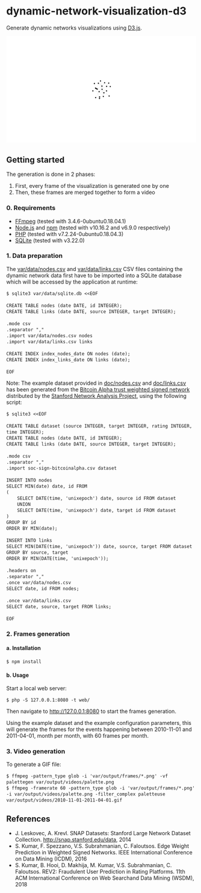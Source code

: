 # dynamic-network-visualization-d3

Generate dynamic networks visualizations using [D3.js](https://d3js.org).

![doc/2010-11-01-2011-04-01.gif](doc/2010-11-01-2011-04-01.gif)

## Getting started

The generation is done in 2 phases:

1. First, every frame of the visualization is generated one by one
2. Then, these frames are merged together to form a video

### 0. Requirements

* [FFmpeg](https://www.ffmpeg.org) (tested with 3.4.6-0ubuntu0.18.04.1)
* [Node.js](https://nodejs.org) and [npm](https://www.npmjs.com) (tested with v10.16.2 and v6.9.0 respectively)
* [PHP](https://www.php.net) (tested with v7.2.24-0ubuntu0.18.04.3)
* [SQLite](https://www.sqlite.org/index.html) (tested with v3.22.0)

### 1. Data preparation

The [var/data/nodes.csv](var/data/nodes.csv) and [var/data/links.csv](var/data/links.csv) CSV files containing the dynamic network data first have to be imported into a SQLite database which will be accessed by the application at runtime:

```
$ sqlite3 var/data/sqlite.db <<EOF

CREATE TABLE nodes (date DATE, id INTEGER);
CREATE TABLE links (date DATE, source INTEGER, target INTEGER);

.mode csv
.separator ","
.import var/data/nodes.csv nodes
.import var/data/links.csv links

CREATE INDEX index_nodes_date ON nodes (date);
CREATE INDEX index_links_date ON links (date);

EOF
```

Note: The example dataset provided in [doc/nodes.csv](doc/nodes.csv) and [doc/links.csv](doc/links.csv) has been generated from the [Bitcoin Alpha trust weighted signed network](http://snap.stanford.edu/data/soc-sign-bitcoin-alpha.html) distributed by the [Stanford Network Analysis Project](http://snap.stanford.edu/index.html), using the following script:

```
$ sqlite3 <<EOF

CREATE TABLE dataset (source INTEGER, target INTEGER, rating INTEGER, time INTEGER);
CREATE TABLE nodes (date DATE, id INTEGER);
CREATE TABLE links (date DATE, source INTEGER, target INTEGER);

.mode csv
.separator ","
.import soc-sign-bitcoinalpha.csv dataset

INSERT INTO nodes
SELECT MIN(date) date, id FROM
(
    SELECT DATE(time, 'unixepoch') date, source id FROM dataset
    UNION
    SELECT DATE(time, 'unixepoch') date, target id FROM dataset
)
GROUP BY id
ORDER BY MIN(date);

INSERT INTO links
SELECT MIN(DATE(time, 'unixepoch')) date, source, target FROM dataset
GROUP BY source, target
ORDER BY MIN(DATE(time, 'unixepoch'));

.headers on
.separator ","
.once var/data/nodes.csv
SELECT date, id FROM nodes;

.once var/data/links.csv
SELECT date, source, target FROM links;

EOF
```

### 2. Frames generation

#### a. Installation

```
$ npm install
```

#### b. Usage

Start a local web server:

```
$ php -S 127.0.0.1:8080 -t web/
```

Then navigate to http://127.0.0.1:8080 to start the frames generation.

Using the example dataset and the example configuration parameters, this will generate the frames for the events happening between 2010-11-01 and 2011-04-01, month per month, with 60 frames per month.

### 3. Video generation

To generate a GIF file:

```
$ ffmpeg -pattern_type glob -i 'var/output/frames/*.png' -vf palettegen var/output/videos/palette.png
$ ffmpeg -framerate 60 -pattern_type glob -i 'var/output/frames/*.png' -i var/output/videos/palette.png -filter_complex paletteuse var/output/videos/2010-11-01-2011-04-01.gif
```

## References

* J. Leskovec, A. Krevl. SNAP Datasets: Stanford Large Network Dataset Collection. http://snap.stanford.edu/data, 2014
* S. Kumar, F. Spezzano, V.S. Subrahmanian, C. Faloutsos. Edge Weight Prediction in Weighted Signed Networks. IEEE International Conference on Data Mining (ICDM), 2016
* S. Kumar, B. Hooi, D. Makhija, M. Kumar, V.S. Subrahmanian, C. Faloutsos. REV2: Fraudulent User Prediction in Rating Platforms. 11th ACM International Conference on Web Searchand Data Mining (WSDM), 2018
